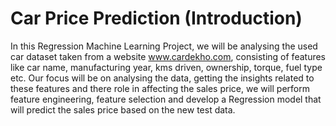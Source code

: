 # Car Price Prediction (Introduction)
In this Regression Machine Learning Project, we will be analysing the used car dataset taken from  a website www.cardekho.com, consisting of features like car name, manufacturing year, kms driven, ownership, torque, fuel type etc. Our focus will be on analysing the data, getting the insights related to these features and there role in affecting the sales price, we will perform feature engineering, feature selection and develop a Regression model that will predict the sales price based on the new test data.
